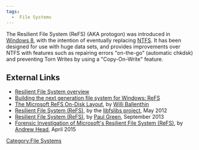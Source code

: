 ```yaml
---
tags:
  -  File Systems
---
```

The Resilient File System (ReFS) (AKA protogon) was introduced in
[Windows 8](windows.md), with the intention of eventually
replacing [NTFS](ntfs.md). It has been designed for use with
huge data sets, and provides improvements over NTFS with features such
as repairing errors "on-the-go" (automatic chkdsk) and preventing Torn
Writes by using a "Copy-On-Write" feature.

## External Links

- [Resilient File System
  overview](http://msdn.microsoft.com/en-us/library/hh831724.aspx)
- [Building the next generation file system for Windows:
  ReFS](http://blogs.msdn.com/b/b8/archive/2012/01/16/building-the-next-generation-file-system-for-windows-refs.aspx)
- [The Microsoft ReFS On-Disk
  Layout](http://www.williballenthin.com/forensics/refs/index.html), by
  [Willi Ballenthin](willi_ballenthin.md)
- [Resilient File System
  (ReFS)](https://googledrive.com/host/0B3fBvzttpiiSSmwxUWxManBEMG8/Resilient%20File%20System%20(ReFS).pdf),
  by the [libfslibs project](https://github.com/libyal/libfsrefs), May
  2012
- [Resilient File System
  (ReFS)](http://www.pkgreen.co.uk/Knowledgebase/research/Resilient_File_System_ReFS),
  by [Paul Green](paul_green.md), September 2013
- [Forensic Investigation of Microsoft's Resilient File System
  (ReFS)](http://resilientfilesystem.co.uk), by [Andrew
  Head](andrew_head.md), April 2015

[Category:File Systems](category:file_systems.md)
